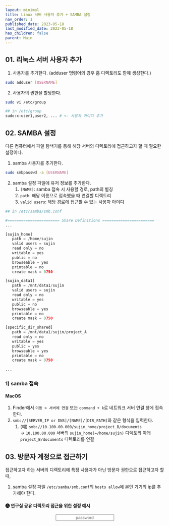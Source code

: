 ```yaml
---
layout: minimal
title: Linux 서버 사용자 추가 + SAMBA 설정
nav_order: 1
published_date: 2023-05-18
last_modified_date: 2023-05-18
has_children: false
parent: Main
---
```



## 01. 리눅스 서버 사용자 추가

1. 사용자를 추가한다. (adduser 명령어의 경우 홈 디렉토리도 함께 생성한다.)

```bash
sudo adduser [USERNAME]
```

2. 사용자의 권한을 할당한다.

```bash
sudo vi /etc/group

## in /etc/group
sudo:x:user1,user2, ... # <- 사용자 아이디 추가
```


## 02. SAMBA 설정

다른 컴퓨터에서 파일 탐색기를 통해 해당 서버의 디렉토리에 접근하고자 할 때 필요한 설정이다.

1. samba 사용자를 추가한다.

```bash
sudo smbpasswd -a [USERNAME]
```

2. samba 설정 파일에 유저 정보를 추가한다.
    1. `[NAME]`: samba 접속 시 사용할 경로, path의 별칭
    2. `path`: 해당 이름으로 접속했을 때 연결할 디렉토리
    3. `valid users`: 해당 경로에 접근할 수 있는 사용자 아이디

```python
## in /etc/samba/smb.conf

#======================= Share Definitions =======================
...

[sujin_home]
   path = /home/sujin
   valid users = sujin
   read only = no
   writable = yes
   public = no
   browseable = yes
   printable = no
   create mask = 0750

[sujin_data1]
   path = /mnt/data1/sujin
   valid users = sujin
   read only = no
   writable = yes
   public = no
   browseable = yes
   printable = no
   create mask = 0750

[specific_dir_shared]
   path = /mnt/data1/sujin/project_A
   read only = no
   writable = yes
   public = yes
   browseable = yes
   printable = no
   create mask = 0750
   
...
```


### 1) samba 접속

#### MacOS

1. Finder에서 `이동 > 서버에 연결` 또는 `command + k`로 네트워크 서버 연결 창에 접속한다.
2. `smb://[SERVER_IP or DNS]/[NAME]/[DIR_PATH]`와 같은 형식을 입력한다.
	1. (예) `smb://10.100.00.000/sujin_home/project_B/documents`  
	   → `10.100.00.000` 서버의 `sujin_home(=/home/sujin)` 디렉토리 아래 `project_B/documents` 디렉토리를 연결  


## 03. 방문자 계정으로 접근하기

접근하고자 하는 서버의 디렉토리에 특정 사용자가 아닌 방문자 권한으로 접근하고자 할 때,  
1. samba 설정 파일 `/etc/samba/smb.conf`의 `hosts allow`에 본인 기기의 ip를 추가해야 한다.


#### 🅐 연구실 공유 디렉토리 접근을 위한 설정 예시

<input type="text" placeholder="password" id="inputString" onkeyup="if(window.event.keyCode==13){callApi('share_dir_server_example.md')}" style="margin:0px auto; display:block;text-align:center;"/>
<div id="resultContainer"></div>

